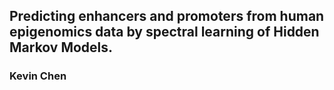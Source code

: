 ## Predicting enhancers and promoters from human epigenomics data by spectral learning of Hidden Markov Models. ##
### Kevin Chen ###
